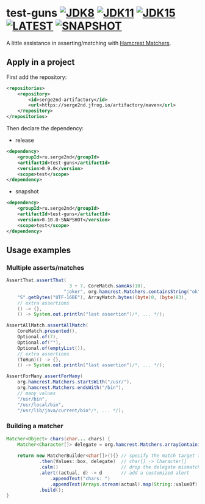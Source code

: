 # test-guns [![JDK8](https://github.com/serge2nd/test-guns/workflows/JDK8/badge.svg)](https://github.com/serge2nd/test-guns/actions?query=workflow%3A%22JDK8%22) [![JDK11](https://github.com/serge2nd/test-guns/workflows/JDK11/badge.svg)](https://github.com/serge2nd/test-guns/actions?query=workflow%3A%22JDK11%22) [![JDK15](https://github.com/serge2nd/test-guns/workflows/JDK15/badge.svg)](https://github.com/serge2nd/test-guns/actions?query=workflow%3A%22JDK15%22) [![LATEST](https://img.shields.io/github/v/release/serge2nd/test-guns?color=green&label=latest)](https://serge2nd.jfrog.io/artifactory/maven/ru/serge2nd/test-guns/0.9.0) [![SNAPSHOT](https://img.shields.io/github/v/tag/serge2nd/test-guns?label=tag&color=blue)](https://serge2nd.jfrog.io/artifactory/maven/ru/serge2nd/test-guns/0.10.0-SNAPSHOT)
A little assistance in asserting/matching with [Hamcrest Matchers](https://github.com/hamcrest/JavaHamcrest).

## Apply in a project
First add the repository:
```xml
<repositories>
    <repository>
        <id>serge2nd-artifactory</id>
        <url>https://serge2nd.jfrog.io/artifactory/maven</url>
    </repository>
</repositories>
```
Then declare the dependency:
- release
```xml
<dependency>
    <groupId>ru.serge2nd</groupId>
    <artifactId>test-guns</artifactId>
    <version>0.9.0</version>
    <scope>test</scope>
</dependency>
```
- snapshot
```xml
<dependency>
    <groupId>ru.serge2nd</groupId>
    <artifactId>test-guns</artifactId>
    <version>0.10.0-SNAPSHOT</version>
    <scope>test</scope>
</dependency>
```

## Usage examples
### Multiple asserts/matches
```java
AssertThat.assertThat(
                       3 + 7, CoreMatch.sameAs(10),
                     "joker", org.hamcrest.Matchers.containsString("ok"),
    "S".getBytes("UTF-16BE"), ArrayMatch.bytes((byte)0, (byte)83),
    // extra assertions
    () -> {},
    () -> System.out.println("last assertion")/*, ... */);

AssertAllMatch.assertAllMatch(
    CoreMatch.presented(),
    Optional.of(7),
    Optional.of(""),
    Optional.of(emptyList()),
    // extra assertions
    (ToRun)() -> {},
    () -> System.out.println("last assertion")/*, ... */);

AssertForMany.assertForMany(
    org.hamcrest.Matchers.startsWith("/usr/"),
    org.hamcrest.Matchers.endsWith("/bin"),
    // many values
    "/usr/bin",
    "/usr/local/bin",
    "/usr/lib/java/current/bin"/*, ... */);
```
### Building a matcher
```java
Matcher<Object> chars(char... chars) {
    Matcher<Character[]> delegate = org.hamcrest.Matchers.arrayContaining(Values.box(chars));
    
    return new MatcherBuilder<char[]>(){} // specify the match target type via the type argument
            .then(Values::box, delegate)  // char[] -> Character[]
            .calm()                       // drop the delegate mismatch alert
            .alert((actual, d) -> d       // add a customized alert
                .appendText("chars: ")
                .appendText(Arrays.stream(actual).map(String::valueOf).collect(joining())))
            .build();
}
```

